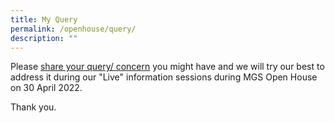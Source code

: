 ```yaml
---
title: My Query
permalink: /openhouse/query/
description: ""
---
```

Please [share your query/ concern](https://form.gov.sg/62148632cda2f10015e36ddd) you might have and we will try our best to address it during our "Live" information sessions during MGS Open House on 30 April 2022.

Thank you.